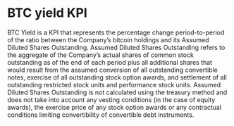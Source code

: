 # BTC yield KPI

BTC Yield is a KPI that represents the percentage change period-to-period of the ratio between the Company’s bitcoin holdings and its Assumed Diluted Shares Outstanding. Assumed Diluted Shares Outstanding refers to the aggregate of the Company’s actual shares of common stock outstanding as of the end of each period plus all additional shares that would result from the assumed conversion of all outstanding convertible notes, exercise of all outstanding stock option awards, and settlement of all outstanding restricted stock units and performance stock units. Assumed Diluted Shares Outstanding is not calculated using the treasury method and does not take into account any vesting conditions (in the case of equity awards), the exercise price of any stock option awards or any contractual conditions limiting convertibility of convertible debt instruments.
